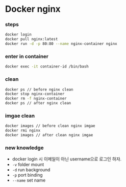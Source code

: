 # Docker nginx

### steps

```bash
docker login
docker pull nginx:latest
docker run -d -p 80:80 --name nginx-container nginx
```

### enter in container

```bash
docker exec -it container-id /bin/bash
```

### clean

```bash
docker ps // before nginx clean
docker stop nginx-container
docker rm -f nginx-container
docker ps // after nginx clean
```

### imgae clean

```bash
docker images // before clean nginx imgae
docker rmi nginx
docker images // after clean nginx imgae
```

### new knowledge

- docker login 시 이메일이 아닌 username으로 로그인 하자.
- `-v` folder mount
- `-d` run background
- `-p` port binding
- `--name` set name